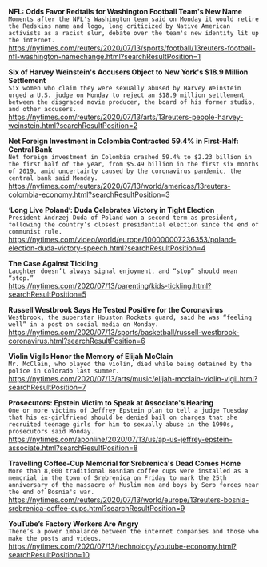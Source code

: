 **NFL: Odds Favor Redtails for Washington Football Team's New Name**\
`Moments after the NFL's Washington team said on Monday it would retire the Redskins name and logo, long criticized by Native American activists as a racist slur, debate over the team's new identity lit up the internet.`\
https://nytimes.com/reuters/2020/07/13/sports/football/13reuters-football-nfl-washington-namechange.html?searchResultPosition=1

**Six of Harvey Weinstein's Accusers Object to New York's $18.9 Million Settlement**\
`Six women who claim they were sexually abused by Harvey Weinstein urged a U.S. judge on Monday to reject an $18.9 million settlement between the disgraced movie producer, the board of his former studio, and other accusers.`\
https://nytimes.com/reuters/2020/07/13/arts/13reuters-people-harvey-weinstein.html?searchResultPosition=2

**Net Foreign Investment in Colombia Contracted 59.4% in First-Half: Central Bank**\
`Net foreign investment in Colombia crashed 59.4% to $2.23 billion in the first half of the year, from $5.49 billion in the first six months of 2019, amid uncertainty caused by the coronavirus pandemic, the central bank said Monday. `\
https://nytimes.com/reuters/2020/07/13/world/americas/13reuters-colombia-economy.html?searchResultPosition=3

**‘Long Live Poland’: Duda Celebrates Victory in Tight Election**\
`President Andrzej Duda of Poland won a second term as president, following the country’s closest presidential election since the end of communist rule.`\
https://nytimes.com/video/world/europe/100000007236353/poland-election-duda-victory-speech.html?searchResultPosition=4

**The Case Against Tickling**\
`Laughter doesn’t always signal enjoyment, and “stop” should mean “stop.”`\
https://nytimes.com/2020/07/13/parenting/kids-tickling.html?searchResultPosition=5

**Russell Westbrook Says He Tested Positive for the Coronavirus**\
`Westbrook, the superstar Houston Rockets guard, said he was “feeling well” in a post on social media on Monday.`\
https://nytimes.com/2020/07/13/sports/basketball/russell-westbrook-coronavirus.html?searchResultPosition=6

**Violin Vigils Honor the Memory of Elijah McClain**\
`Mr. McClain, who played the violin, died while being detained by the police in Colorado last summer.`\
https://nytimes.com/2020/07/13/arts/music/elijah-mcclain-violin-vigil.html?searchResultPosition=7

**Prosecutors: Epstein Victim to Speak at Associate's Hearing**\
`One or more victims of Jeffrey Epstein plan to tell a judge Tuesday that his ex-girlfriend should be denied bail on charges that she recruited teenage girls for him to sexually abuse in the 1990s, prosecutors said Monday.`\
https://nytimes.com/aponline/2020/07/13/us/ap-us-jeffrey-epstein-associate.html?searchResultPosition=8

**Travelling Coffee-Cup Memorial for Srebrenica's Dead Comes Home**\
`More than 8,000 traditional Bosnian coffee cups were installed as a memorial in the town of Srebrenica on Friday to mark the 25th anniversary of the massacre of Muslim men and boys by Serb forces near the end of Bosnia's war.`\
https://nytimes.com/reuters/2020/07/13/world/europe/13reuters-bosnia-srebrenica-coffee-cups.html?searchResultPosition=9

**YouTube’s Factory Workers Are Angry**\
`There’s a power imbalance between the internet companies and those who make the posts and videos.`\
https://nytimes.com/2020/07/13/technology/youtube-economy.html?searchResultPosition=10

